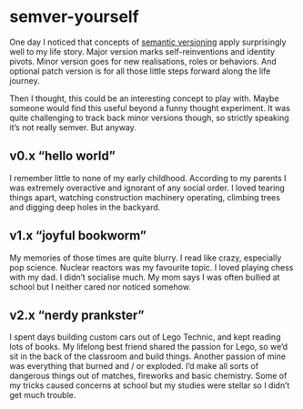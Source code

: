 # semver-yourself

One day I noticed that concepts of [semantic versioning](https://semver.org/) apply surprisingly well to my life story. Major version marks self-reinventions and identity pivots. Minor version goes for new realisations, roles or behaviors. And optional patch version is for all those little steps forward along the life journey.

Then I thought, this could be an interesting concept to play with. Maybe someone would find this useful beyond a funny thought experiment. It was quite challenging to track back minor versions though, so strictly speaking it’s not really semver. But anyway.

## v0.x “hello world”

I remember little to none of my early childhood. According to my parents I was extremely overactive and ignorant of any social order. I loved tearing things apart, watching construction machinery operating, climbing trees and digging deep holes in the backyard.

## v1.x “joyful bookworm”

My memories of those times are quite blurry. I read like crazy, especially pop science. Nuclear reactors was my favourite topic. I loved playing chess with my dad. I didn’t socialise much. My mom says I was often bullied at school but I neither cared nor noticed somehow.

## v2.x “nerdy prankster”

I spent days building custom cars out of Lego Technic, and kept reading lots of books. My lifelong best friend shared the passion for Lego, so we’d sit in the back of the classroom and build things. Another passion of mine was everything that burned and / or exploded. I’d make all sorts of dangerous things out of matches, fireworks and basic chemistry. Some of my tricks caused concerns at school but my studies were stellar so I didn’t get much trouble.
